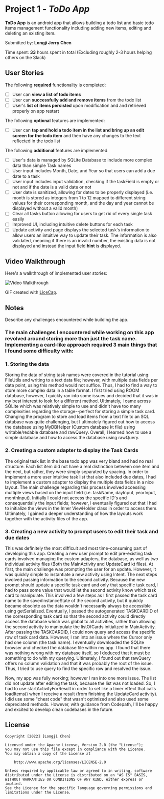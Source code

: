 # Project 1 - *ToDo App*

**ToDo App** is an android app that allows building a todo list and basic todo items management functionality including adding new items, editing and deleting an existing item.

Submitted by: **Longji Jerry Chen**

Time spent: **33** hours spent in total (Excluding roughly 2-3 hours helping others on the Slack)

## User Stories

The following **required** functionality is completed:

* [ ] User can **view a list of todo items**
* [ ] User can **successfully add and remove items** from the todo list
* [ ] User's **list of items persisted** upon modification and and retrieved properly on app restart

The following **optional** features are implemented:

* [ ] User can **tap and hold a todo item in the list and bring up an edit screen for the todo item** and then have any changes to the text reflected in the todo list

The following **additional** features are implemented:

* [ ] User's data is managed by SQLite Database to include more complex data than simple Task names
* [ ] User input includes Month, Date, and Year so that users can add a due date to a task
* [ ] User input includes input validation, checking if the taskField is empty or not and if the date is a valid date or not
* [ ] User date is sanitized, allowing for dates to be properly displayed (i.e. month is stored as integers from 1 to 12 mapped to different string values for their corresponding month, and the day and year cannot be displayed without a valid month)
* [ ] Clear all tasks button allowing for users to get rid of every single task easily
* [ ] Improved UI, including intuitive delete buttons for each task 
* [ ] Update activity and page displays the selected task's information to allow users an intuitive way to update their task. The information is also validated, meaning if there is an invalid number, the existing data is not displayed and instead the input field **hint** is displayed.

## Video Walkthrough

Here's a walkthrough of implemented user stories:

<img src='http://i.imgur.com/link/to/your/gif/file.gif' title='Video Walkthrough' width='' alt='Video Walkthrough' />

GIF created with [LiceCap](http://www.cockos.com/licecap/).

## Notes

Describe any challenges encountered while building the app.

### The main challenges I encountered while working on this app revolved around storing more than just the task name. Implementing a card-like approach required 3 main things that I found some difficulty with:

### 1. Storing the data

Storing the data of string task names were covered in the tutorial using FileUtils and writing to a text data file; however, with multiple data fields per data point, using this method would not suffice. Thus, I had to find a way to store more complex data in a table format. I first tried using ROOM database, however, I quickly ran into some issues and decided that it was in my best interest to look for a different method. Ultimately, I came across SQLite which was relatively simple to use and didn't have too many complexities regarding the storage--perfect for storing a simple task card. Changing the program to store and load items from a text file to an SQL database was quite challenging, but I ultimately figured out how to access the database using MyDBHelper (Custom database kt file) using writable/redable database and rawQuery. Overall, I learned how to use a simple database and how to access the database using rawQuery.

### 2. Creating a custom adapter to display the Task Cards

The original task list in the base todo app was very bland and had no real structure. Each list item did not have a real distinction between one item and the next, but rather, they were simply separated by spacing. In order to implement a more user intuitive task list that also included due dates, I had to implement a custom adapter to display the multiple data fields in a nice layout. The main challenge regarding this process involved accessing multiple views based on the input field (i.e. taskName, dayInput, yearInput, monthInput). Initially I could not access the specific ID's and consequentially the input fields; however, I eventually figured out that I had to initialize the views in the Inner ViewHolder class in order to access them. Ultimately, I gained a deeper understanding of how the layouts work together with the activity files of the app.

### 3. Creating a new activity to prompt users to edit their task and due dates

This was definitely the most difficult and most time-consuming part of developing this app. Creating a new user prompt to edit pre-existing task cards involved managing the custom adapters, the database, as well as two individual activity files (Both the MainActivity and UpdateCard kt files). At first, the main challenge was prompting the user for an update. However, it was quickly simple to instantiate a new activity using Intent. The next steps involved passing information to the second activity. Because the new prompt should update a specific task card and only that specific task card, I had to pass some value that would let the second activity know which task card to manipulate. This involved a few steps as I first passed the task card name to the savedInstanceState of the second activity, but it quickly became obsolete as the data wouldn't necessarily always be accessible using getSerialized. Eventually, I passed the autogenerated TASKCARDID of the corresponding task card so that the second activity could directly access the database which was global to all activities, rather than allowing the second activity to manipulate the listOfCards initialized in MainActivity. After passing the TASKCARDID, I could now query and access the specific row of task card data. However, I ran into an issue where the Cursor only had one column (the task name). I eventually downloaded the SQLite browser and checked the database file within my app. I found that there was nothing wrong with my database itself, so I deduced that it must be something to do with my querying. Ultimately, I found out that rawQuery offers no column validation and that it was probably the root of the issue. Thus, I tried to use query to find the specific row and resolved the issue.

Now, my app was fully working; however I ran into one more issue. The list did not update after editing the task, because the list was not loaded. So, I had to use startActivityForResult in order to set like a timer effect that calls loadItems() when I receive a result (from finishing the UpdateCard activity). I did use some "cheat code" that wasn't optimized and also used some depreciated methods. However, with guidance from Codepath, I'll be happy and excited to develop clean codebases in the future.

## License

    Copyright [2022] [Longji Chen]

    Licensed under the Apache License, Version 2.0 (the "License");
    you may not use this file except in compliance with the License.
    You may obtain a copy of the License at

        http://www.apache.org/licenses/LICENSE-2.0

    Unless required by applicable law or agreed to in writing, software
    distributed under the License is distributed on an "AS IS" BASIS,
    WITHOUT WARRANTIES OR CONDITIONS OF ANY KIND, either express or implied.
    See the License for the specific language governing permissions and
    limitations under the License.
